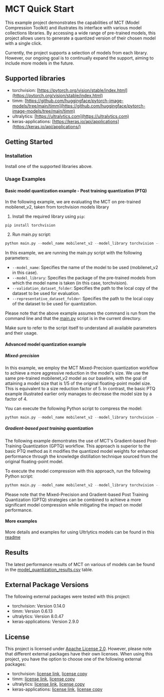 # MCT Quick Start 

This example project demonstrates the capabilities of MCT (Model Compression Toolkit) and illustrates its interface
with various model collections libraries. By accessing a wide range of pre-trained models, this project allows users to
generate a quantized version of their chosen model with a single click. 

Currently, the project supports a selection of models from each library. However, our ongoing goal is to continually
expand the support, aiming to include more models
in the future.   


## Supported libraries
- torchvision: [https://pytorch.org/vision/stable/index.html](https://pytorch.org/vision/stable/index.html)
- timm: [https://github.com/huggingface/pytorch-image-models/tree/main/timm](https://github.com/huggingface/pytorch-image-models/tree/main/timm)
- ultralytics: [https://ultralytics.com](https://ultralytics.com)
- keras-applications: [https://keras.io/api/applications](https://keras.io/api/applications/)

## Getting Started
### Installation 
Install one of the supported libraries above.


### Usage Examples
#### Basic model quantization example - Post training quantization (PTQ)
In the following example, we are evaluating the MCT on pre-trained mobilenet_v2, taken from torchvision models library
1. Install the required library using `pip`:
```bash
pip install torchvision
 ```
2. Run main.py script:
```python
python main.py --model_name mobilenet_v2 --model_library torchvision --validation_dataset_folder <my path> --representative_dataset_folder <my path> 
```
In this example, we are running the main.py script with the following parameters:
- `--model_name`: Specifies the name of the model to be used (mobilenet_v2 in this case).
- `--model_library`: Specifies the package of the pre-trained models from which the model name is taken (in this case, torchvision).
- `--validation_dataset_folder`: Specifies the path to the local copy of the dataset to be used for evaluation.
- `--representative_dataset_folder`: Specifies the path to the local copy of the dataset to be used for quantization.

Please note that the above example assumes the command is run from the command line and that the [main.py](./main.py) script is in the current directory.

Make sure to refer to the script itself to understand all available parameters and their usage.

#### Advanced model quantization example
##### Mixed-precision 
In this example, we employ the MCT Mixed-Precision quantization workflow to achieve a more aggressive reduction in the model's size. 
We use the same pre-trained mobilenet_v2 model as our baseline, with the goal of attaining a model size
that is 1/5 of the original floating-point model size. This is equivalent to a size reduction factor of 5. 
In contrast, the basic PTQ example illustrated earlier only manages to decrease the model size by a factor of 4.

You can execute the following Python script to compress the model:
```python
python main.py --model_name mobilenet_v2 --model_library torchvision --mp_weights_compression 5 --validation_dataset_folder <my path> --representative_dataset_folder <my path> 
```

##### Gradient-based post training quantization 
The following example demontrates the use of MCT's Gradient-based Post-Training Quantization (GPTQ) workflow. 
This approach is superior to the basic PTQ method as it modifies the quantized model weights for enhanced performance
through the knowledge distillation technique sourced from the original floating-point model.

To execute the model compression with this approach, run the following Python script:
```python
python main.py --model_name mobilenet_v2 --model_library torchvision --gptq --validation_dataset_folder <my path> --representative_dataset_folder <my path> 
```

Please note that the Mixed-Precision and Gradient-based Post Training Quantization (GPTQ) strategies can be combined to achieve a more significant model compression while mitigating the impact on model performance.
#### More examples
More details and examples for using Ultrlytics models can be found in this [readme](./pytorch_fw/ultralytics/README.md)   

## Results
The latest performance results of MCT on various of models can be found in the [model_quantization_results.csv](./results/model_quantization_results.csv) table. 

## External Package Versions

The following external packages were tested with this project:

- torchvision: Version 0.14.0
- timm: Version 0.6.13
- ultralytics: Version 8.0.47
- keras-applications: Version 2.9.0

## License
This project is licensed under [Apache License 2.0](../../LICENSE.md).
However, please note that different external packages have their own licenses. When using this project, you have the option to choose one of the following external packages:

- torchvision: [license link](https://github.com/UiPath/torchvision/blob/master/LICENSE), [license copy](./pytorch_fw/torchvision/LICENSE)
- timm: [license link](https://github.com/huggingface/pytorch-image-models/blob/main/LICENSE), [license copy](./pytorch_fw/timm/LICENSE)
- ultralytics: [license link](https://github.com/ultralytics/ultralytics/blob/main/LICENSE), [license copy](./pytorch_fw/ultralytics/LICENSE)
- keras-applications: [license link](https://github.com/keras-team/keras-applications/blob/master/LICENSE), [license copy](./keras_fw/keras_applications/LICENSE)